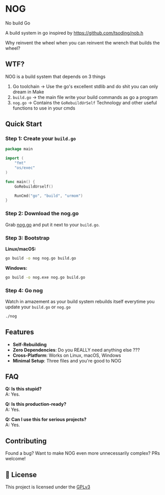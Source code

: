 # NOG

No build Go

A build system in go inspired by https://github.com/tsoding/nob.h

Why reinvent the wheel when you can reinvent the wrench that builds the wheel?

## WTF?

NOG is a build system that depends on 3 things

1. Go toolchain -> Use the go's excellent stdlib and do shit you can only dream in Make
2. `build.go` -> the main file write your build commands as go a program
3. `nog.go` -> Contains the `GoRebuildUrSelf` Technology and other useful functions to use in your cmds

## Quick Start

### Step 1: Create your `build.go`

```go
package main

import (
	"fmt"
	"os/exec"
)

func main() {
	GoRebuildUrself()

	RunCmd("go", "build", "urmom")
}
```

### Step 2: Download the nog.go

Grab [nog.go](https://raw.githubusercontent.com/RA341/nog/refs/heads/main/nog.go) and put it next to your `build.go`.

### Step 3: Bootstrap

**Linux/macOS:**

```bash
go build -o nog nog.go build.go
```

**Windows:**

```bash
go build -o nog.exe nog.go build.go 
```

### Step 4: Go nog

Watch in amazement as your build system rebuilds itself everytime you update your `build.go` or `nog.go`

```bash
./nog
```

## Features

- **Self-Rebuilding**
- **Zero Dependencies**: Do you REALLY need anything else ???
- **Cross-Platform**: Works on Linux, macOS, Windows
- **Minimal Setup**: Three files and you're good to NOG

## FAQ

**Q: Is this stupid?**  
A: Yes.

**Q: Is this production-ready?**  
A: Yes.

**Q: Can I use this for serious projects?**  
A: Yes.

## Contributing

Found a bug? Want to make NOG even more unnecessarily complex? PRs welcome!
## 📄 License

This project is licensed under the [GPLv3](LICENSE)
